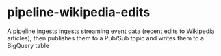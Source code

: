 # pipeline-wikipedia-edits
A pipeline ingests ingests streaming event data (recent edits to Wikipedia articles), then publishes them to a Pub/Sub topic and writes them to a BigQuery table
